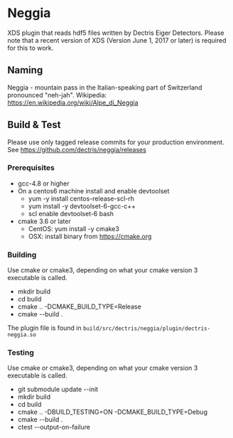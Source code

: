 Neggia
===========

XDS plugin that reads hdf5 files written by Dectris Eiger Detectors.
Please note that a recent version of XDS (Version June 1, 2017 or later) is required for this to work.

## Naming

Neggia - mountain pass in the Italian-speaking part of Switzerland pronounced "neh-jah".
Wikipedia: https://en.wikipedia.org/wiki/Alpe_di_Neggia

## Build & Test

Please use only tagged release commits for your production environment.
See https://github.com/dectris/neggia/releases

### Prerequisites
* gcc-4.8 or higher
* On a centos6 machine install and enable devtoolset
  * yum -y install centos-release-scl-rh
  * yum install -y devtoolset-6-gcc-c++
  * scl enable devtoolset-6 bash
* cmake 3.6 or later
  * CentOS: yum install -y cmake3
  * OSX: install binary from https://cmake.org

### Building
Use cmake or cmake3, depending on what your cmake version 3 executable is called.
* mkdir build
* cd build
* cmake .. -DCMAKE_BUILD_TYPE=Release
* cmake --build .

The plugin file is found in `build/src/dectris/neggia/plugin/dectris-neggia.so`

### Testing
Use cmake or cmake3, depending on what your cmake version 3 executable is called.
* git submodule update --init
* mkdir build
* cd build
* cmake .. -DBUILD_TESTING=ON -DCMAKE_BUILD_TYPE=Debug
* cmake --build .
* ctest --output-on-failure
